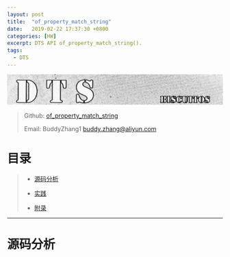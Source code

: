 ```yaml
---
layout: post
title:  "of_property_match_string"
date:   2019-02-22 17:37:30 +0800
categories: [HW]
excerpt: DTS API of_property_match_string().
tags:
  - DTS
---
```


![DTS](https://raw.githubusercontent.com/EmulateSpace/PictureSet/master/BiscuitOS/kernel/DEV000106.jpg)

> Github: [of_property_match_string](https://github.com/BiscuitOS/HardStack/tree/master/Device-Tree/kernel/API/of_property_match_string)
>
> Email: BuddyZhang1 <buddy.zhang@aliyun.com>

# 目录

> - [源码分析](#源码分析)
>
> - [实践](#实践)
>
> - [附录](#附录)

-----------------------------------

# <span id="源码分析">源码分析</span>


